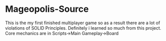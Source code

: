 # Mageopolis-Source
This is the my first finished multiplayer game so as a result there are a lot of violations of SOLID Principles.
Definitely i learned so much from this project.
Core mechanics are in Scripts->Main Gameplay->Board
